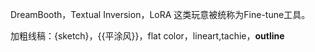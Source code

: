 DreamBooth，Textual Inversion，LoRA 这类玩意被统称为Fine-tune工具。

加粗线稿：{sketch}，{{平涂风}}，flat color，lineart,tachie，**outline**